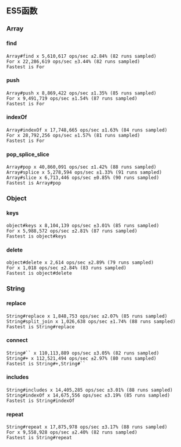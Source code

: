 ## ES5函数

### Array

#### find
``` shell
Array#find x 5,610,617 ops/sec ±2.84% (82 runs sampled)
For x 22,286,619 ops/sec ±3.44% (82 runs sampled)
Fastest is For
```
#### push
``` shell
Array#push x 8,869,422 ops/sec ±1.35% (85 runs sampled)
For x 9,491,719 ops/sec ±1.54% (87 runs sampled)
Fastest is For
```
#### indexOf
``` shell
Array#indexOf x 17,748,665 ops/sec ±1.63% (84 runs sampled)
For x 28,792,256 ops/sec ±1.57% (81 runs sampled)
Fastest is For
```
#### pop_splice_slice
``` shell
Array#pop x 40,860,091 ops/sec ±1.42% (88 runs sampled)
Array#splice x 5,278,594 ops/sec ±1.33% (91 runs sampled)
Array#slice x 6,713,446 ops/sec ±0.85% (90 runs sampled)
Fastest is Array#pop
```

### Object

#### keys
``` shell
object#keys x 8,104,139 ops/sec ±3.01% (85 runs sampled)
For x 5,988,572 ops/sec ±2.81% (87 runs sampled)
Fastest is object#keys
```
#### delete
``` shell
object#delete x 2,614 ops/sec ±2.89% (79 runs sampled)
For x 1,018 ops/sec ±2.84% (83 runs sampled)
Fastest is object#delete
```

### String

#### replace
``` shell
String#replace x 1,848,753 ops/sec ±2.07% (85 runs sampled)
String#split_join x 1,026,638 ops/sec ±1.74% (88 runs sampled)
Fastest is String#replace
```
#### connect
``` shell
String#`` x 110,113,889 ops/sec ±3.05% (82 runs sampled)
String#+ x 112,521,494 ops/sec ±2.97% (80 runs sampled)
Fastest is String#+,String#``
```
#### includes
``` shell
String#includes x 14,405,285 ops/sec ±3.01% (88 runs sampled)
String#indexOf x 14,675,556 ops/sec ±3.19% (85 runs sampled)
Fastest is String#indexOf
```
#### repeat
``` shell
String#repeat x 17,875,978 ops/sec ±3.17% (88 runs sampled)
For x 9,558,928 ops/sec ±2.40% (82 runs sampled)
Fastest is String#repeat
```
